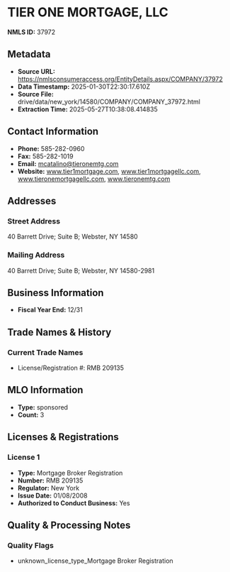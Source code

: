 # TIER ONE MORTGAGE, LLC

**NMLS ID:** 37972

## Metadata
- **Source URL:** https://nmlsconsumeraccess.org/EntityDetails.aspx/COMPANY/37972
- **Data Timestamp:** 2025-01-30T22:30:17.610Z
- **Source File:** drive/data/new_york/14580/COMPANY/COMPANY_37972.html
- **Extraction Time:** 2025-05-27T10:38:08.414835

## Contact Information
- **Phone:** 585-282-0960
- **Fax:** 585-282-1019
- **Email:** mcatalino@tieronemtg.com
- **Website:** www.tier1mortgage.com, www.tier1mortgagellc.com, www.tieronemortgagellc.com, www.tieronemtg.com

## Addresses
### Street Address
40 Barrett Drive; Suite B; Webster, NY 14580

### Mailing Address
40 Barrett Drive; Suite B; Webster, NY 14580-2981

## Business Information
- **Fiscal Year End:** 12/31

## Trade Names & History
### Current Trade Names
- License/Registration #: RMB 209135

## MLO Information
- **Type:** sponsored
- **Count:** 3

## Licenses & Registrations

### License 1
- **Type:** Mortgage Broker Registration
- **Number:** RMB 209135
- **Regulator:** New York
- **Issue Date:** 01/08/2008
- **Authorized to Conduct Business:** Yes

## Quality & Processing Notes
### Quality Flags
- unknown_license_type_Mortgage Broker Registration
